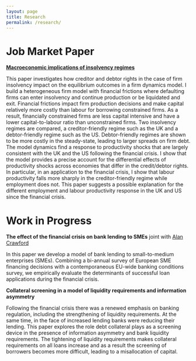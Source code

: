 ```yaml
---
layout: page
title: Research
permalink: /research/
---
```


# Job Market Paper

[**Macroeconomic implications of insolvency regimes**](https://github.com/benhemingway/benhemingway.github.io/blob/master/assets/papers/BenjaminHemingway_JMP.pdf)

This paper investigates how creditor and debtor rights in the case of firm insolvency impact on the equilibrium outcomes in a firm dynamics model. I build a heterogeneous firm model with financial frictions where defaulting firms can enter insolvency and continue production or be liquidated and exit. Financial frictions impact firm production decisions and make capital relatively more costly than labour for borrowing constrained firms. As a result, financially constrained firms are less capital intensive and have a lower capital-to-labour ratio than unconstrained firms. Two insolvency regimes are compared, a creditor-friendly regime such as the UK and a debtor-friendly regime such as the US. Debtor-friendly regimes are shown to be more costly in the steady-state, leading to larger spreads on firm debt. The model dynamics find a response to productivity shocks that are largely consistent with the UK and the US following the financial crisis. I show that the model provides a precise account for the differential effects of productivity shocks across economies that differ in the credit/debtor rights. In particular, in an application to the financial crisis, I show that labour productivity falls more sharply in the creditor-friendly regime while employment does not. This paper suggests a possible explanation for the different employment and labour productivity response in the UK and US since the financial crisis.

# Work in Progress

**The effect of the financial crisis on bank lending to SMEs** joint with [Alan Crawford](https://alancrawford.github.io/)

In this paper we develop a model of bank lending to small-to-medium enterprises (SMEs). Combining a bi-annual survey of European SME financing decisions with a contemporaneous EU-wide banking conditions survey, we empirically evaluate the determinants of successful loan applications during the financial crisis.

**Collateral screening in a model of liquidity requirements and information asymmetry**

Following the financial crisis there was a renewed emphasis on banking regulation, including the strengthening of liquidity requirements. At the same time, in the face of increased lending banks were reducing their lending. This paper explores the role debt collateral plays as a screening device in the presence of information asymmetry and bank liquidity requirements. The tightening of liquidity requirements makes collateral requirements on all loans increase and as a result the screening of borrowers becomes more difficult, leading to a misallocation of capital.
